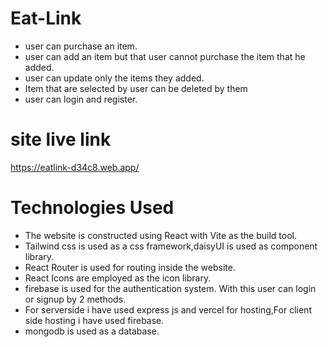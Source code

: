 

# Eat-Link

- user can purchase an item.
- user can add an item but that user cannot purchase the item that he added.
- user can update only the items they added.
- Item that are selected by user can be deleted by them
- user can login and register.



# site live link
https://eatlink-d34c8.web.app/


  # Technologies Used
  - The website is constructed using React with Vite as the build tool.
  - Tailwind css is used as a css framework,daisyUI is used as component library.
  - React Router is used for routing inside the website.
  - React Icons are employed as the icon library.
  - firebase is used for the authentication system. With this user can login or signup by 2 methods.
  - For serverside i have used express js and vercel for hosting,For client side hosting i have used firebase.
  - mongodb is used as a database.

